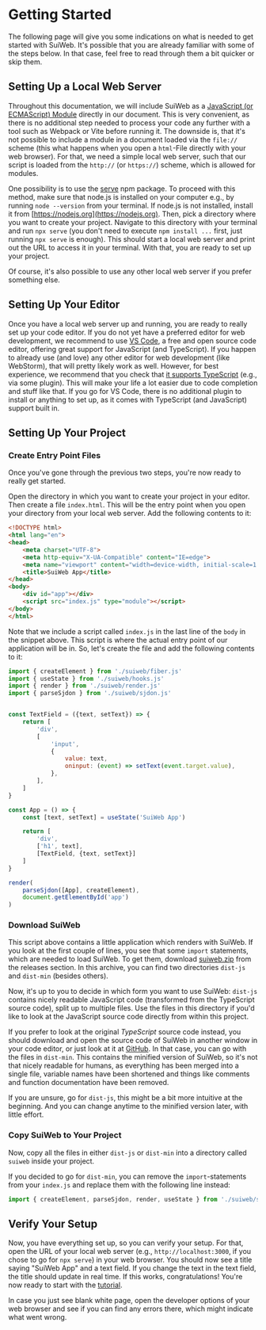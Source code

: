 # Getting Started

The following page will give you some indications on what is needed to get started with SuiWeb. It's possible that you are already familiar with some of the steps below. In that case, feel free to read through them a bit quicker or skip them.

## Setting Up a Local Web Server

Throughout this documentation, we will include SuiWeb as a [JavaScript (or ECMAScript) Module](https://developer.mozilla.org/en-US/docs/Web/JavaScript/Guide/Modules) directly in our document. This is very convenient, as there is no additional step needed to process your code any further with a tool such as Webpack or Vite before running it. The downside is, that it's not possible to include a module in a document loaded via the `file://` scheme (this what happens when you open a `html`-File directly with your web browser). For that, we need a simple local web server, such that our script is loaded from the `http://` (or `https://`) scheme, which is allowed for modules.

One possibility is to use the [serve](https://www.npmjs.com/package/serve) npm package. To proceed with this method, make sure that node.js is installed on your computer e.g., by running `node --version` from your terminal. If node.js is not installed, install it from [https://nodejs.org](https://nodejs.org). Then, pick a directory where you want to create your project. Navigate to this directory with your terminal and run `npx serve` (you don't need to execute `npm install ...` first, just running `npx serve` is enough). This should start a local web server and print out the URL to access it in your terminal. With that, you are ready to set up your project.

Of course, it's also possible to use any other local web server if you prefer something else.


## Setting Up Your Editor

Once you have a local web server up and running, you are ready to really set up your code editor. If you do not yet have a preferred editor for web development, we recommend to use [VS Code](https://code.visualstudio.com/), a free and open source code editor, offering great support for JavaScript (and TypeScript). If you happen to already use (and love) any other editor for web development (like WebStorm), that will pretty likely work as well. However, for best experience, we recommend that you check that [it supports TypeScript](https://github.com/Microsoft/TypeScript/wiki/TypeScript-Editor-Support) (e.g., via some plugin). This will make your life a lot easier due to code completion and stuff like that. If you go for VS Code, there is no additional plugin to install or anything to set up, as it comes with TypeScript (and JavaScript) support built in.


## Setting Up Your Project

### Create Entry Point Files

Once you've gone through the previous two steps, you're now ready to really get started.

Open the directory in which you want to create your project in your editor. Then create a file `index.html`. This will be the entry point when you open your directory from your local web server. Add the following contents to it:

```html
<!DOCTYPE html>
<html lang="en">
<head>
    <meta charset="UTF-8">
    <meta http-equiv="X-UA-Compatible" content="IE=edge">
    <meta name="viewport" content="width=device-width, initial-scale=1.0">
    <title>SuiWeb App</title>
</head>
<body>
    <div id="app"></div>
    <script src="index.js" type="module"></script>
</body>
</html>
```

Note that we include a script called `index.js` in the last line of the `body` in the snippet above. This script is where the actual entry point of our application will be in. So, let's create the file and add the following contents to it:

```javascript
import { createElement } from './suiweb/fiber.js'
import { useState } from './suiweb/hooks.js'
import { render } from './suiweb/render.js'
import { parseSjdon } from './suiweb/sjdon.js'


const TextField = ({text, setText}) => {
    return [
        'div',
        [
            'input',
            {
                value: text,
                oninput: (event) => setText(event.target.value),
            },
        ],
    ]
}

const App = () => {
    const [text, setText] = useState('SuiWeb App')

    return [
        'div',
        ['h1', text],
        [TextField, {text, setText}]
    ]
}

render(
    parseSjdon([App], createElement), 
    document.getElementById('app')
)
```

### Download SuiWeb

This script above contains a little application which renders with SuiWeb. If you look at the first couple of lines, you see that some `import` statements, which are needed to load SuiWeb. To get them, download [suiweb.zip](/suiweb/suiweb/releases/latest/download/suiweb.zip) from the releases section. In this archive, you can find two directories `dist-js` and `dist-min` (besides others). 

Now, it's up to you to decide in which form you want to use SuiWeb: `dist-js` contains nicely readable JavaScript code (transformed from the TypeScript source code), split up to multiple files. Use the files in this directory if you'd like to look at the JavaScript source code directly from within this project. 

If you prefer to look at the original *TypeScript* source code instead, you should download and open the source code of SuiWeb in another window in your code editor, or just look at it at [GitHub](https://github.zhaw.ch/pa-schuhsim-siegetim/pa-suiweb). In that case, you can go with the files in `dist-min`. This contains the minified version of SuiWeb, so it's not that nicely readable for humans, as everything has been merged into a single file, variable names have been shortened and things like comments and function documentation have been removed. 

If you are unsure, go for `dist-js`, this might be a bit more intuitive at the beginning. And you can change anytime to the minified version later, with little effort.


### Copy SuiWeb to Your Project

Now, copy all the files in either `dist-js` or `dist-min` into a directory called `suiweb` inside your project.

If you decided to go for `dist-min`, you can remove the `import`-statements from your `index.js` and replace them with the following line instead:

```javascript
import { createElement, parseSjdon, render, useState } from './suiweb/suiweb.js'
```

## Verify Your Setup

Now, you have everything set up, so you can verify your setup. For that, open the URL of your local web server (e.g., `http://localhost:3000`, if you chose to go for `npx serve`) in your web browser. You should now see a title saying "SuiWeb App" and a text field. If you change the text in the text field, the title should update in real time. If this works, congratulations! You're now ready to start with the [tutorial](levels/README.md).

In case you just see blank white page, open the developer options of your web browser and see if you can find any errors there, which might indicate what went wrong.
